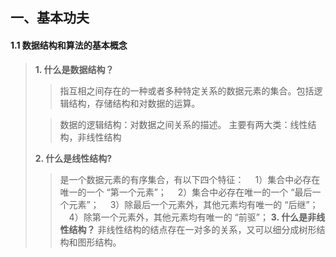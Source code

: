  ## 一、基本功夫
 #### 1.1 数据结构和算法的基本概念
 > **1. 什么是数据结构？**
 >> 指互相之间存在的一种或者多种特定关系的数据元素的集合。包括逻辑结构，存储结构和对数据的运算。
 >
 >> 数据的逻辑结构：对数据之间关系的描述。 主要有两大类：线性结构，非线性结构
 >
 >**2. 什么是线性结构?**
 >> 是一个数据元素的有序集合，有以下四个特征：
 &emsp;1）集合中必存在唯一的一个 “第一个元素”；
 &emsp;2）集合中必存在唯一的一个 “最后一个元素”；
 &emsp;3）除最后一个元素外，其他元素均有唯一的 “后继”；
 &emsp;4）除第一个元素外，其他元素均有唯一的 “前驱”；
 >**3. 什么是非线性结构？**
 >> 非线性结构的结点存在一对多的关系，又可以细分成树形结构和图形结构。